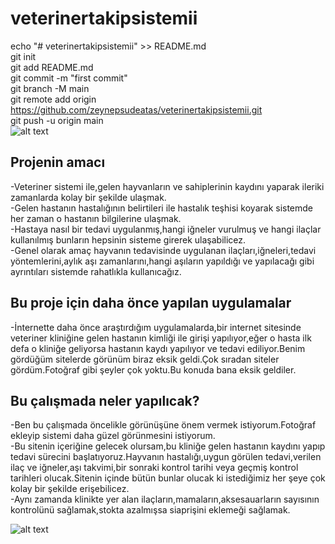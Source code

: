 # veterinertakipsistemii
echo "# veterinertakipsistemii" >> README.md <br/>
git init <br/>
git add README.md <br/>
git commit -m "first commit" <br/>
git branch -M main <br/>
git remote add origin https://github.com/zeynepsudeatas/veterinertakipsistemii.git <br/>
git push -u origin main <br/>
![alt text](https://g.foolcdn.com/image/?url=https%3A//g.foolcdn.com/editorial/images/568185/gettyimages-1171733307.jpg&w=2000&op=resize) 
## Projenin amacı
-Veteriner sistemi ile,gelen hayvanların ve sahiplerinin kaydını yaparak ileriki zamanlarda kolay bir şekilde ulaşmak. <br/> 
-Gelen hastanın hastalığının belirtileri ile hastalık teşhisi koyarak sistemde her zaman o hastanın bilgilerine ulaşmak. <br/>
-Hastaya nasıl bir tedavi uygulanmış,hangi iğneler vurulmuş ve hangi ilaçlar kullanılmış bunların hepsinin sisteme girerek ulaşabilicez. <br/>
-Genel olarak amaç hayvanın tedavisinde uygulanan ilaçları,iğneleri,tedavi yöntemlerini,aylık aşı zamanlarını,hangi aşıların yapıldığı ve yapılacağı gibi ayrıntıları sistemde rahatlıkla kullanıcağız.
## Bu proje için daha önce yapılan uygulamalar
-İnternette daha önce araştırdığım uygulamalarda,bir internet sitesinde veteriner kliniğine gelen hastanın kimliği ile girişi yapılıyor,eğer o hasta ilk defa o kliniğe geliyorsa hastanın kaydı yapılıyor ve tedavi ediliyor.Benim gördüğüm sitelerde görünüm biraz eksik geldi.Çok sıradan siteler gördüm.Fotoğraf gibi şeyler çok yoktu.Bu konuda bana eksik geldiler.
## Bu çalışmada neler yapılıcak?
-Ben bu çalışmada öncelikle görünüşüne önem vermek istiyorum.Fotoğraf ekleyip sistemi daha güzel görünmesini istiyorum. <br/>
-Bu sitenin içeriğine gelecek olursam,bu kliniğe gelen hastanın kaydını yapıp tedavi sürecini başlatıyoruz.Hayvanın hastalığı,uygun görülen tedavi,verilen ilaç ve iğneler,aşı takvimi,bir sonraki kontrol tarihi veya geçmiş kontrol tarihleri olucak.Sitenin içinde bütün bunlar olucak ki istediğimiz her şeye çok kolay bir şekilde erişebilicez. <br/>
-Aynı zamanda klinikte yer alan ilaçların,mamaların,aksesauarların sayısının kontrolünü sağlamak,stokta azalmışsa siaprişini eklemeği sağlamak.

![alt text](https://www.researchgate.net/profile/Christian-Geiger/publication/2378887/figure/fig6/AS:667592461123596@1536177854768/Dog-vs-Cat-Use-Case-Diagram.pbm)

